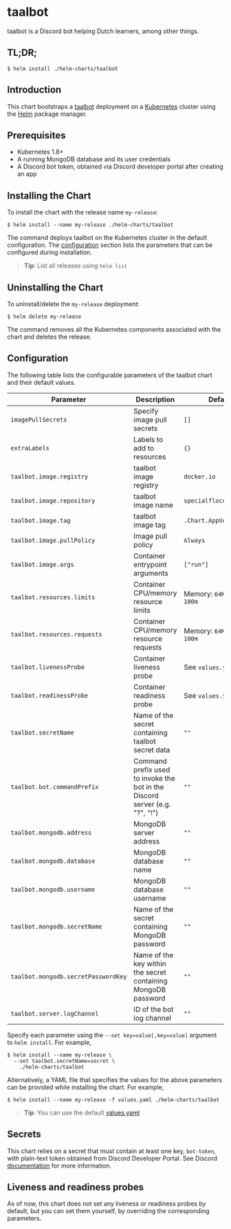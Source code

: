 # taalbot

taalbot is a Discord bot helping Dutch learners, among other things.

## TL;DR;

```console
$ helm install ./helm-charts/taalbot
```

## Introduction

This chart bootstraps a [taalbot](https://github.com/SpecialFlocon/taalbot) deployment
on a [Kubernetes](http://kubernetes.io) cluster using the
[Helm](https://helm.sh) package manager.

## Prerequisites

- Kubernetes 1.8+
- A running MongoDB database and its user credentials
- A Discord bot token, obtained via Discord developer portal after creating an
  app

## Installing the Chart

To install the chart with the release name `my-release`:

```console
$ helm install --name my-release ./helm-charts/taalbot
```

The command deploys taalbot on the Kubernetes cluster in the default
configuration. The [configuration](#configuration) section lists the parameters
that can be configured during installation.

> **Tip**: List all releases using `helm list`

## Uninstalling the Chart

To uninstall/delete the `my-release` deployment:

```console
$ helm delete my-release
```

The command removes all the Kubernetes components associated with the chart and
deletes the release.

## Configuration

The following table lists the configurable parameters of the taalbot chart and
their default values.

|              Parameter                 |                                      Description                                       |                   Default                     |
|----------------------------------------|----------------------------------------------------------------------------------------|-----------------------------------------------|
| `imagePullSecrets`                     | Specify image pull secrets                                                             | `[]`                                          |
| `extraLabels`                          | Labels to add to resources                                                             | `{}`                                          |
| `taalbot.image.registry`               | taalbot image registry                                                                 | `docker.io`                                   |
| `taalbot.image.repository`             | taalbot image name                                                                     | `specialflocon/taalbot`                       |
| `taalbot.image.tag`                    | taalbot image tag                                                                      | `.Chart.AppVersion`                           |
| `taalbot.image.pullPolicy`             | Image pull policy                                                                      | `Always`                                      |
| `taalbot.image.args`                   | Container entrypoint arguments                                                         | `["run"]`                                     |
| `taalbot.resources.limits`             | Container CPU/memory resource limits                                                   | Memory: `64Mi`, CPU: `100m`                   |
| `taalbot.resources.requests`           | Container CPU/memory resource requests                                                 | Memory: `64Mi`, CPU: `100m`                   |
| `taalbot.livenessProbe`                | Container liveness probe                                                               | See `values.yaml`                             |
| `taalbot.readinessProbe`               | Container readiness probe                                                              | See `values.yaml`                             |
| `taalbot.secretName`                   | Name of the secret containing taalbot secret data                                      | `""`                                          |
| `taalbot.bot.commandPrefix`            | Command prefix used to invoke the bot in the Discord server (e.g. "?", "!")            | `""`                                          |
| `taalbot.mongodb.address`              | MongoDB server address                                                                 | `""`                                          |
| `taalbot.mongodb.database`             | MongoDB database name                                                                  | `""`                                          |
| `taalbot.mongodb.username`             | MongoDB database username                                                              | `""`                                          |
| `taalbot.mongodb.secretName`           | Name of the secret containing MongoDB password                                         | `""`                                          |
| `taalbot.mongodb.secretPasswordKey`    | Name of the key within the secret containing MongoDB password                          | `""`                                          |
| `taalbot.server.logChannel`            | ID of the bot log channel                                                              | `""`                                          |


Specify each parameter using the `--set key=value[,key=value]` argument to `helm
install`. For example,

```console
$ helm install --name my-release \
  --set taalbot.secretName=secret \
    ./helm-charts/taalbot
```

Alternatively, a YAML file that specifies the values for the above parameters
can be provided while installing the chart. For example,

```console
$ helm install --name my-release -f values.yaml ./helm-charts/taalbot
```

> **Tip**: You can use the default [values.yaml](values.yaml)

## Secrets

This chart relies on a secret that must contain at least one key, `bot-token`,
with plain-text token obtained from Discord Developer Portal. See Discord
[documentation](https://discord.com/developers/docs/topics/oauth2#bots) for more
information.

## Liveness and readiness probes

As of now, this chart does not set any liveness or readiness probes by default,
but you can set them yourself, by overriding the corresponding parameters.
